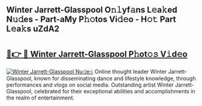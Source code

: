 ## Winter Jarrett-Glasspool O𝚗𝚕yf𝚊ns L𝚎a𝚔ed N𝚞𝚍es - Part-aMy P𝚑𝚘tos Vi𝚍𝚎o - H𝚘𝚝 Part L𝚎a𝚔s uZdA2

# <h2><a href="http://kfcnkr.oniu.top/?m=Winter+Jarrett-Glasspool">🔗👉 🔴 Winter Jarrett-Glasspool P𝚑ot𝚘𝚜 V𝚒d𝚎o</a></h2>

[![Winter Jarrett-Glasspool Nu𝚍e𝚜](https://i.imgur.com/0qMVB7G.gif)](http://kfcnkr.oniu.top/?m=Winter+Jarrett-Glasspool)
Online thought leader Winter Jarrett-Glasspool, known for disseminating dance and lifestyle knowledge, through performances and vlogs on social media. Outstanding artist Winter Jarrett-Glasspool, celebrated for their exceptional abilities and accomplishments in the realm of entertainment.  
